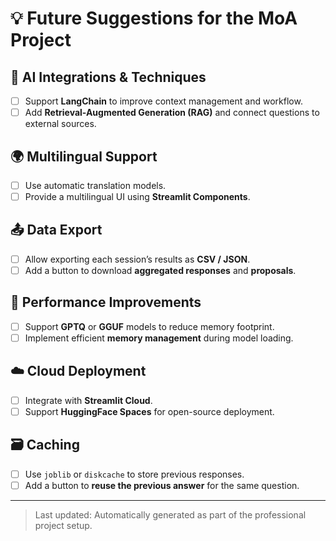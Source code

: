 # 💡 Future Suggestions for the MoA Project

## 🧠 AI Integrations & Techniques
- [ ] Support **LangChain** to improve context management and workflow.
- [ ] Add **Retrieval-Augmented Generation (RAG)** and connect questions to external sources.

## 🌍 Multilingual Support
- [ ] Use automatic translation models.
- [ ] Provide a multilingual UI using **Streamlit Components**.

## 📤 Data Export
- [ ] Allow exporting each session’s results as **CSV / JSON**.
- [ ] Add a button to download **aggregated responses** and **proposals**.

## 🧮 Performance Improvements
- [ ] Support **GPTQ** or **GGUF** models to reduce memory footprint.
- [ ] Implement efficient **memory management** during model loading.

## ☁️ Cloud Deployment
- [ ] Integrate with **Streamlit Cloud**.
- [ ] Support **HuggingFace Spaces** for open-source deployment.

## 🗃️ Caching
- [ ] Use `joblib` or `diskcache` to store previous responses.
- [ ] Add a button to **reuse the previous answer** for the same question.

---

> Last updated: Automatically generated as part of the professional project setup.
